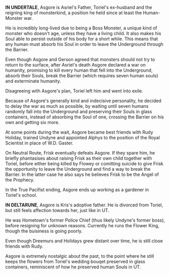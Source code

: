 **IN UNDERTALE**, Asgore is Asriel's Father, Toriel's ex-husband and the reigning king of monsterkind, a position he held since at least the Human-Monster war. 

He is incredibly long-lived due to being a Boss Monster, a unique kind of monster who doesn't age, unless they have a living child. It also makes his Soul able to persist outside of his body for a short while. This means that any human must absorb his Soul in order to leave the Underground through the Barrier.

Even though Asgore and Gerson agreed that monsters should not try to return to the surface, after Asriel's death Asgore declared a war on humanity, promising to kill every human that fell into the Underground, absorb their Souls, break the Barrier (which requires seven human souls) and exterminate humanity.

Disagreeing with Asgore's plan, Toriel left him and went into exile.

Because of Asgore's generally kind and indecisive personality, he decided to delay the war as much as possible, by waiting until seven humans randomly fall into the Underground and preserving their Souls in glass containers, instead of absorbing the Soul of one, crossing the Barrier on his own and getting six more.

At some points during the wait, Asgore became best friends with Rudy Holiday, trained Undyne and appointed Alphys to the position of the Royal Scientist in place of W.D. Gaster.

On Neutral Route, Frisk eventually defeats Asgore. If they spare him, he briefly phantasises about raising Frisk as their own child together with Toriel, before either being killed by Flowey or comitting suicide to give Frisk the opportunity to leave the Underground and find a way to break the Barrier. In the latter case he also says he believes Frisk to be the Angel of the Prophecy.

In the True Pacifist ending, Asgore ends up working as a gardener in Toriel's school.

**IN DELTARUNE**, Asgore is Kris's adoptive father. He is divorced from Toriel, but still feels affection towards her, just like in UT.

He was Hometown's former Police Chief (thus likely Undyne's former boss), before resigning for unknown reasons. Currently he runs the Flower King, though the buisiness is going poorly. 

Even though Dreemurs and Holidays grew distant over time, he is still close friends with Rudy.

Asgore is extremely nostalgic about the past, to the point where he still keeps the flowers from Toriel's wedding bouqet preserved in glass containers, reminiscent of how he preserved human Souls in UT.